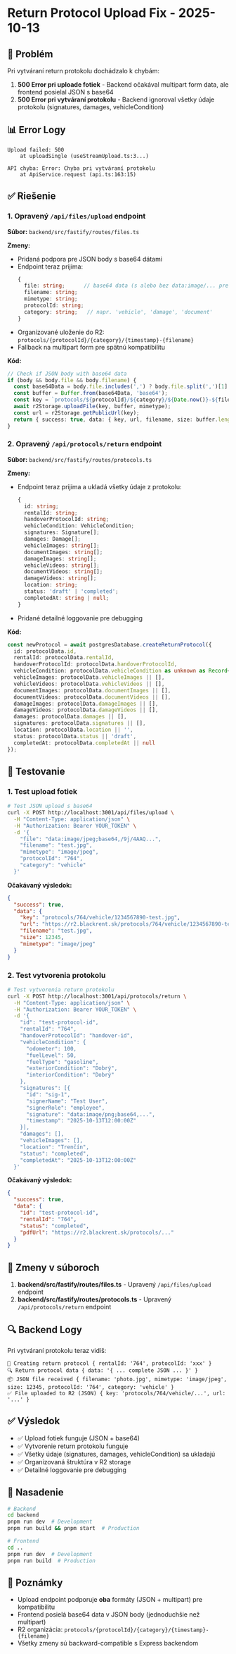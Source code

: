 # Return Protocol Upload Fix - 2025-10-13

## 🚨 Problém

Pri vytváraní return protokolu dochádzalo k chybám:
1. **500 Error pri uploade fotiek** - Backend očakával multipart form data, ale frontend posielal JSON s base64
2. **500 Error pri vytváraní protokolu** - Backend ignoroval všetky údaje protokolu (signatures, damages, vehicleCondition)

## 📊 Error Logy

```
Upload failed: 500
    at uploadSingle (useStreamUpload.ts:3...)

API chyba: Error: Chyba pri vytváraní protokolu
    at ApiService.request (api.ts:163:15)
```

## ✅ Riešenie

### 1. Opravený `/api/files/upload` endpoint

**Súbor:** `backend/src/fastify/routes/files.ts`

**Zmeny:**
- Pridaná podpora pre JSON body s base64 dátami
- Endpoint teraz prijíma:
  ```typescript
  {
    file: string;      // base64 data (s alebo bez data:image/... prefix)
    filename: string;
    mimetype: string;
    protocolId: string;
    category: string;   // napr. 'vehicle', 'damage', 'document'
  }
  ```
- Organizované uloženie do R2: `protocols/{protocolId}/{category}/{timestamp}-{filename}`
- Fallback na multipart form pre spätnú kompatibilitu

**Kód:**
```typescript
// Check if JSON body with base64 data
if (body && body.file && body.filename) {
  const base64Data = body.file.includes(',') ? body.file.split(',')[1] : body.file;
  const buffer = Buffer.from(base64Data, 'base64');
  const key = `protocols/${protocolId}/${category}/${Date.now()}-${filename}`;
  await r2Storage.uploadFile(key, buffer, mimetype);
  const url = r2Storage.getPublicUrl(key);
  return { success: true, data: { key, url, filename, size: buffer.length, mimetype } };
}
```

### 2. Opravený `/api/protocols/return` endpoint

**Súbor:** `backend/src/fastify/routes/protocols.ts`

**Zmeny:**
- Endpoint teraz prijíma a ukladá všetky údaje z protokolu:
  ```typescript
  {
    id: string;
    rentalId: string;
    handoverProtocolId: string;
    vehicleCondition: VehicleCondition;
    signatures: Signature[];
    damages: Damage[];
    vehicleImages: string[];
    documentImages: string[];
    damageImages: string[];
    vehicleVideos: string[];
    documentVideos: string[];
    damageVideos: string[];
    location: string;
    status: 'draft' | 'completed';
    completedAt: string | null;
  }
  ```
- Pridané detailné loggovanie pre debugging

**Kód:**
```typescript
const newProtocol = await postgresDatabase.createReturnProtocol({
  id: protocolData.id,
  rentalId: protocolData.rentalId,
  handoverProtocolId: protocolData.handoverProtocolId,
  vehicleCondition: protocolData.vehicleCondition as unknown as Record<string, unknown>,
  vehicleImages: protocolData.vehicleImages || [],
  vehicleVideos: protocolData.vehicleVideos || [],
  documentImages: protocolData.documentImages || [],
  documentVideos: protocolData.documentVideos || [],
  damageImages: protocolData.damageImages || [],
  damageVideos: protocolData.damageVideos || [],
  damages: protocolData.damages || [],
  signatures: protocolData.signatures || [],
  location: protocolData.location || '',
  status: protocolData.status || 'draft',
  completedAt: protocolData.completedAt || null
});
```

## 🧪 Testovanie

### 1. Test upload fotiek

```bash
# Test JSON upload s base64
curl -X POST http://localhost:3001/api/files/upload \
  -H "Content-Type: application/json" \
  -H "Authorization: Bearer YOUR_TOKEN" \
  -d '{
    "file": "data:image/jpeg;base64,/9j/4AAQ...",
    "filename": "test.jpg",
    "mimetype": "image/jpeg",
    "protocolId": "764",
    "category": "vehicle"
  }'
```

**Očakávaný výsledok:**
```json
{
  "success": true,
  "data": {
    "key": "protocols/764/vehicle/1234567890-test.jpg",
    "url": "https://r2.blackrent.sk/protocols/764/vehicle/1234567890-test.jpg",
    "filename": "test.jpg",
    "size": 12345,
    "mimetype": "image/jpeg"
  }
}
```

### 2. Test vytvorenia protokolu

```bash
# Test vytvorenia return protokolu
curl -X POST http://localhost:3001/api/protocols/return \
  -H "Content-Type: application/json" \
  -H "Authorization: Bearer YOUR_TOKEN" \
  -d '{
    "id": "test-protocol-id",
    "rentalId": "764",
    "handoverProtocolId": "handover-id",
    "vehicleCondition": {
      "odometer": 100,
      "fuelLevel": 50,
      "fuelType": "gasoline",
      "exteriorCondition": "Dobrý",
      "interiorCondition": "Dobrý"
    },
    "signatures": [{
      "id": "sig-1",
      "signerName": "Test User",
      "signerRole": "employee",
      "signature": "data:image/png;base64,...",
      "timestamp": "2025-10-13T12:00:00Z"
    }],
    "damages": [],
    "vehicleImages": [],
    "location": "Trenčín",
    "status": "completed",
    "completedAt": "2025-10-13T12:00:00Z"
  }'
```

**Očakávaný výsledok:**
```json
{
  "success": true,
  "data": {
    "id": "test-protocol-id",
    "rentalId": "764",
    "status": "completed",
    "pdfUrl": "https://r2.blackrent.sk/protocols/..."
  }
}
```

## 📝 Zmeny v súboroch

1. **backend/src/fastify/routes/files.ts** - Upravený `/api/files/upload` endpoint
2. **backend/src/fastify/routes/protocols.ts** - Upravený `/api/protocols/return` endpoint

## 🔍 Backend Logy

Pri vytváraní protokolu teraz vidíš:
```
📝 Creating return protocol { rentalId: '764', protocolId: 'xxx' }
🔍 Return protocol data { data: '{ ... complete JSON ... }' }
📦 JSON file received { filename: 'photo.jpg', mimetype: 'image/jpeg', size: 12345, protocolId: '764', category: 'vehicle' }
✅ File uploaded to R2 (JSON) { key: 'protocols/764/vehicle/...', url: '...' }
```

## ✅ Výsledok

- ✅ Upload fotiek funguje (JSON + base64)
- ✅ Vytvorenie return protokolu funguje
- ✅ Všetky údaje (signatures, damages, vehicleCondition) sa ukladajú
- ✅ Organizovaná štruktúra v R2 storage
- ✅ Detailné loggovanie pre debugging

## 🚀 Nasadenie

```bash
# Backend
cd backend
pnpm run dev  # Development
pnpm run build && pnpm start  # Production

# Frontend
cd ..
pnpm run dev  # Development
pnpm run build  # Production
```

## 📌 Poznámky

- Upload endpoint podporuje **oba** formáty (JSON + multipart) pre kompatibilitu
- Frontend posielá base64 data v JSON body (jednoduchšie než multipart)
- R2 organizácia: `protocols/{protocolId}/{category}/{timestamp}-{filename}`
- Všetky zmeny sú backward-compatible s Express backendom



